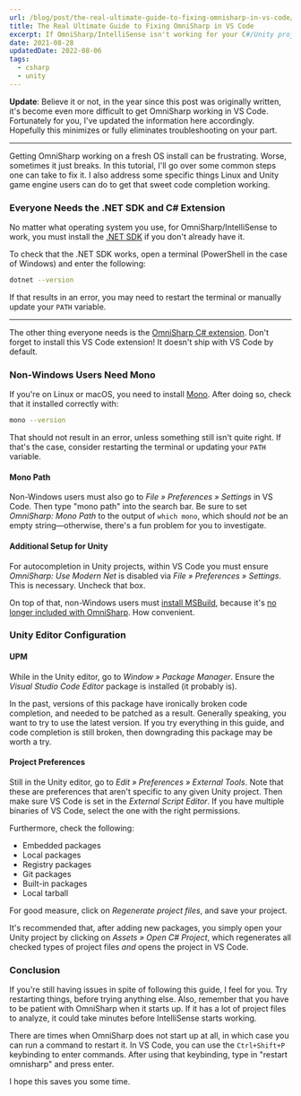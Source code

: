 ```yaml
---
url: /blog/post/the-real-ultimate-guide-to-fixing-omnisharp-in-vs-code/ # for backward compatibility with old blog
title: The Real Ultimate Guide to Fixing OmniSharp in VS Code
excerpt: If OmniSharp/IntelliSense isn't working for your C#/Unity projects, this may be the tutorial for you.
date: 2021-08-28
updatedDate: 2022-08-06
tags:
  - csharp
  - unity
---
```


**Update**: Believe it or not, in the year since this post was originally
written, it's become even more difficult to get OmniSharp working in VS Code.
Fortunately for you, I've updated the information here accordingly. Hopefully
this minimizes or fully eliminates troubleshooting on your part.

---

Getting OmniSharp working on a fresh OS install can be frustrating. Worse,
sometimes it just breaks. In this tutorial, I'll go over some common steps one
can take to fix it. I also address some specific things Linux and Unity game
engine users can do to get that sweet code completion working.

### Everyone Needs the .NET SDK and C# Extension

No matter what operating system you use, for OmniSharp/IntelliSense to work, you
must install the
[.NET SDK](https://dotnet.microsoft.com/download/dotnet/sdk-for-vs-code) if you
don't already have it.

To check that the .NET SDK works, open a terminal (PowerShell in the case of
Windows) and enter the following:

```bash
dotnet --version
```

If that results in an error, you may need to restart the terminal or manually
update your `PATH` variable.

---

The other thing everyone needs is the
[OmniSharp C# extension](https://marketplace.visualstudio.com/items?itemName=ms-dotnettools.csharp).
Don't forget to install this VS Code extension! It doesn't ship with VS Code by
default.

### Non-Windows Users Need Mono

If you're on Linux or macOS, you need to install
[Mono](https://www.mono-project.com/download/stable/). After doing so, check
that it installed correctly with:

```bash
mono --version
```

That should not result in an error, unless something still isn't quite right. If
that's the case, consider restarting the terminal or updating your `PATH`
variable.

#### Mono Path

Non-Windows users must also go to _File » Preferences » Settings_ in VS Code.
Then type "mono path" into the search bar. Be sure to set _OmniSharp: Mono Path_
to the output of `which mono`, which should _not_ be an empty string—otherwise,
there's a fun problem for you to investigate.

#### Additional Setup for Unity

For autocompletion in Unity projects, within VS Code you must ensure _OmniSharp:
Use Modern Net_ is disabled via _File » Preferences » Settings_. This is
necessary. Uncheck that box.

On top of that, non-Windows users must
[install MSBuild](https://launchpad.net/~eofla/+archive/ubuntu/msbuild), because
it's
[no longer included with OmniSharp](https://github.com/OmniSharp/omnisharp-vscode/issues/5120).
How convenient.

### Unity Editor Configuration

#### UPM

While in the Unity editor, go to _Window » Package Manager_. Ensure the _Visual
Studio Code Editor_ package is installed (it probably is).

In the past, versions of this package have ironically broken code completion,
and needed to be patched as a result. Generally speaking, you want to try to use
the latest version. If you try everything in this guide, and code completion is
still broken, then downgrading this package may be worth a try.

#### Project Preferences

Still in the Unity editor, go to _Edit » Preferences » External Tools_. Note
that these are preferences that aren't specific to any given Unity project. Then
make sure VS Code is set in the _External Script Editor_. If you have multiple
binaries of VS Code, select the one with the right permissions.

Furthermore, check the following:

- Embedded packages
- Local packages
- Registry packages
- Git packages
- Built-in packages
- Local tarball

For good measure, click on _Regenerate project files_, and save your project.

It's recommended that, after adding new packages, you simply open your Unity
project by clicking on _Assets » Open C# Project_, which regenerates all checked
types of project files _and_ opens the project in VS Code.

### Conclusion

If you're still having issues in spite of following this guide, I feel for you.
Try restarting things, before trying anything else. Also, remember that you have
to be patient with OmniSharp when it starts up. If it has a lot of project files
to analyze, it could take minutes before IntelliSense starts working.

There are times when OmniSharp does not start up at all, in which case you can
run a command to restart it. In VS Code, you can use the `Ctrl+Shift+P`
keybinding to enter commands. After using that keybinding, type in "restart
omnisharp" and press enter.

I hope this saves you some time.
